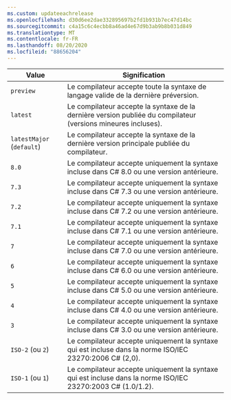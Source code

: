 ```yaml
---
ms.custom: updateeachrelease
ms.openlocfilehash: d30d6ee2dae332895697b2fd1b931b7ec47d14bc
ms.sourcegitcommit: c4a15c6c4ecbb8a46ad4e67d9b3ab9b8b031d849
ms.translationtype: MT
ms.contentlocale: fr-FR
ms.lasthandoff: 08/20/2020
ms.locfileid: "88656204"
---
```

| Value                     | Signification                                                                                                 |
|---------------------------|---------------------------------------------------------------------------------------------------------|
| `preview`                 | Le compilateur accepte toute la syntaxe de langage valide de la dernière préversion.                         |
| `latest`                  | Le compilateur accepte la syntaxe de la dernière version publiée du compilateur (versions mineures incluses). |
| `latestMajor` (`default`) | Le compilateur accepte la syntaxe de la dernière version principale publiée du compilateur.                     |
| `8.0`                     | Le compilateur accepte uniquement la syntaxe incluse dans C# 8.0 ou une version antérieure.                                   |
| `7.3`                     | Le compilateur accepte uniquement la syntaxe incluse dans C# 7.3 ou une version antérieure.                                   |
| `7.2`                     | Le compilateur accepte uniquement la syntaxe incluse dans C# 7.2 ou une version antérieure.                                   |
| `7.1`                     | Le compilateur accepte uniquement la syntaxe incluse dans C# 7.1 ou une version antérieure.                                   |
| `7`                       | Le compilateur accepte uniquement la syntaxe incluse dans C# 7.0 ou une version antérieure.                                   |
| `6`                       | Le compilateur accepte uniquement la syntaxe incluse dans C# 6.0 ou une version antérieure.                                   |
| `5`                       | Le compilateur accepte uniquement la syntaxe incluse dans C# 5.0 ou une version antérieure.                                   |
| `4`                       | Le compilateur accepte uniquement la syntaxe incluse dans C# 4.0 ou une version antérieure.                                   |
| `3`                       | Le compilateur accepte uniquement la syntaxe incluse dans C# 3.0 ou une version antérieure.                                   |
| `ISO-2` (ou `2`)          | Le compilateur accepte uniquement la syntaxe qui est incluse dans la norme ISO/IEC 23270:2006 C# (2,0).                       |
| `ISO-1` (ou `1`)          | Le compilateur accepte uniquement la syntaxe qui est incluse dans la norme ISO/IEC 23270:2003 C# (1.0/1.2).                   |
